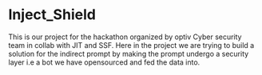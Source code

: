 # Inject_Shield
This is our project for the hackathon organized by optiv Cyber security team in collab with JIT and SSF. Here in the project we are trying to build a solution for the indirect prompt by making the prompt undergo a security layer i.e a bot we have opensourced and fed the data into.
